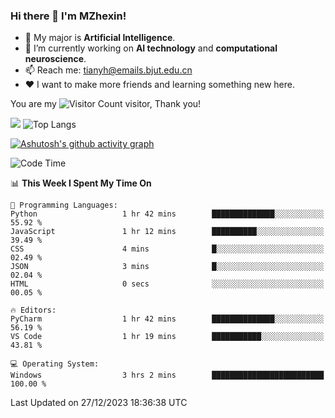 ### Hi there 👋 I'm MZhexin!

- 💬 My major is **Artificial Intelligence**.
- 🔭 I’m currently working on **AI technology** and **computational neuroscience**.
- 📫 Reach me: <tianyh@emails.bjut.edu.cn> 
- :heart: I want to make more friends and learning something new here.

You are my ![Visitor Count](https://profile-counter.glitch.me/MZhexin/count.svg) visitor, Thank you!

 ![](https://github-readme-stats.vercel.app/api?username=MZhexin&show_icons=true&theme=transparent) ![Top Langs](https://github-readme-stats.vercel.app/api/top-langs/?username=MZhexin&layout=compact&theme=tokyonight) 

[![Ashutosh's github activity graph](https://github-readme-activity-graph.vercel.app/graph?username=MZhexin)](https://github.com/ashutosh00710/github-readme-activity-graph)



<!--START_SECTION:waka-->
![Code Time](http://img.shields.io/badge/Code%20Time-171%20hrs%2032%20mins-blue)

📊 **This Week I Spent My Time On** 

```text
💬 Programming Languages: 
Python                   1 hr 42 mins        ██████████████░░░░░░░░░░░   55.92 % 
JavaScript               1 hr 12 mins        ██████████░░░░░░░░░░░░░░░   39.49 % 
CSS                      4 mins              █░░░░░░░░░░░░░░░░░░░░░░░░   02.49 % 
JSON                     3 mins              █░░░░░░░░░░░░░░░░░░░░░░░░   02.04 % 
HTML                     0 secs              ░░░░░░░░░░░░░░░░░░░░░░░░░   00.05 % 

🔥 Editors: 
PyCharm                  1 hr 42 mins        ██████████████░░░░░░░░░░░   56.19 % 
VS Code                  1 hr 19 mins        ███████████░░░░░░░░░░░░░░   43.81 % 

💻 Operating System: 
Windows                  3 hrs 2 mins        █████████████████████████   100.00 % 
```


 Last Updated on 27/12/2023 18:36:38 UTC
<!--END_SECTION:waka-->


